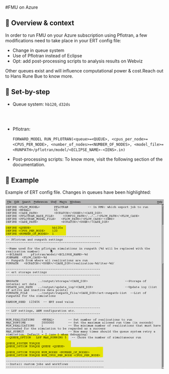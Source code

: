 #FMU on Azure

## 🎯 Overview & context

In order to run FMU on your Azure subscription using Pflotran, a few modifications need to take place in your ERT config file:

- Change in queue system
- Use of Pflotran instead of Eclipse
- Opt: add post-processing scripts to analysis results on Webviz


Other queues exist and will influence computational power & cost. ​Reach out to Hans Rune Bue to know more.


## 📝 Set-by-step

- Queue system: `hb120`, `d32ds`
<br />
<br />


- Pflotran:

    `FORWARD_MODEL RUN_PFLOTRAN(<queue>=<QUEUE>, <cpus_per_node>=<CPUS_PER_NODE>, <number_of_nodes>=<NUMBER_OF_NODES>, <model_file>=<RUNPATH>/pflotran/model/<ECLIPSE_NAME>-<IENS>.in)`

- Post-processing scripts:
To know more, visit the following section of the documentation. 


## 📜 Example

Example of ERT config file. Changes in queues have been highlighted:

![](ert-config.jpg)